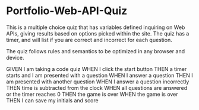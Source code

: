 # Portfolio-Web-API-Quiz
This is a multiple choice quiz that has variables defined inquiring on Web APIs, giving results based on options picked within the site. The quiz has a timer, and will list if you are correct and incorrect for each question. 

The quiz follows rules and semantics to be optimized in any browser and device.

GIVEN I am taking a code quiz
WHEN I click the start button
THEN a timer starts and I am presented with a question
WHEN I answer a question
THEN I am presented with another question
WHEN I answer a question incorrectly
THEN time is subtracted from the clock
WHEN all questions are answered or the timer reaches 0
THEN the game is over
WHEN the game is over
THEN I can save my initials and score
